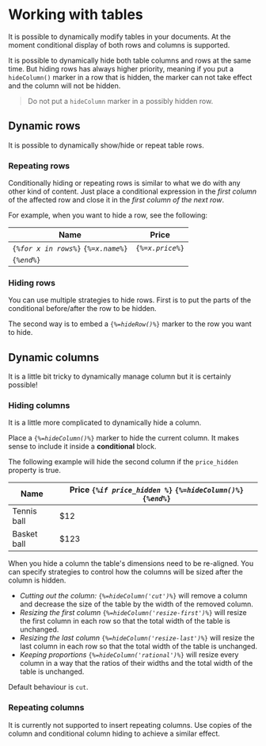 # Working with tables

It is possible to dynamically modify tables in your documents. At the moment
conditional display of both rows and columns is supported.

It is possible to dynamically hide both table columns and rows at the same time.
But hiding rows has always higher priority, meaning if you put a `hideColumn()`
marker in a row that is hidden, the marker can not take effect and the column
will not be hidden.

> Do not put a `hideColumn` marker in a possibly hidden row.

## Dynamic rows

It is possible to dynamically show/hide or repeat table rows.

### Repeating rows

Conditionally hiding or repeating rows is similar to what we do with any other
kind of content.  Just place a conditional expression in the _first column_ of
the affected row and close it in the _first column of the next row_.

For example, when you want to hide a row, see the following:

| Name  | Price  |
| ----- | ------ |
| <code>{<i>%for x in rows%</i>}</code> <code>{<i>%=x.name%</i>}</code>   | <code>{<i>%=x.price%</i>}</code>  |
| <code>{<i>%end%</i>}</code> |   |

### Hiding rows

You can use multiple strategies to hide rows. First is to put the parts of the
conditional before/after the row to be hidden.

The second way is to embed a <code>{<i>%=hideRow()%</i>}</code> marker to the
row you want to hide.

## Dynamic columns

It is a little bit tricky to dynamically manage column but it is certainly
possible!

### Hiding columns

It is a little more complicated to dynamically hide a column.

Place a <code>{<i>%=hideColumn()%</i>}</code> marker to hide the current column.
It makes sense to include it inside a **conditional**  block.

The following example will hide the second column if the `price_hidden` property
is true.

| Name  | Price <code>{<i>%if price_hidden %</i>}</code> <code>{<i>%=hideColumn()%</i>}</code> <code>{<i>%end</i>%}</code> |
| ----- | ------ |
|  Tennis ball | $12 |
|  Basket ball | $123 |

When you hide a column the table's dimensions need to be re-aligned. You can
specify strategies to control how the columns will be sized after the column is hidden.

- *Cutting out the column:* <code>{<i>%=hideColumn('cut')%</i>}</code> will
remove a column and decrease the size of the table by the width of the removed column.
- *Resizing the first column* <code>{<i>%=hideColumn('resize-first')%</i>}</code>
will resize the first column in each row so that the total width of the table is unchanged.
- *Resizing the last column* <code>{<i>%=hideColumn('resize-last')%</i>}</code>
will resize the last column in each row so that the total width of the table is unchanged.
- *Keeping proportions* <code>{<i>%=hideColumn('rational')%</i>}</code> will
resize every column in a way that the ratios of their widths and the total width
of the table is unchanged.

Default behaviour is `cut`.

### Repeating columns

It is currently not supported to insert repeating columns. Use copies of the column and conditional column hiding to achieve a similar effect.
